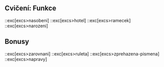 ## Cvičení: Funkce
::exc[excs>nasobeni]
::exc[excs>hotel]
::exc[excs>ramecek]
::exc[excs>narozeni]

## Bonusy
::exc[excs>zarovnani]
::exc[excs>ruleta]
::exc[excs>zprehazena-pismena]
::exc[excs>napravy]
